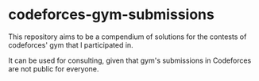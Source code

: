 # codeforces-gym-submissions

This repository aims to be a compendium of solutions for the contests of codeforces' gym that I participated in.

It can be used for consulting, given that gym's submissions in Codeforces are not public for everyone.
